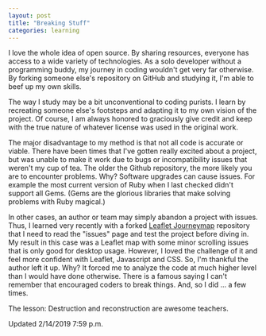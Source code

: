 ```yaml
---
layout: post
title: "Breaking Stuff"
categories: learning
---
```


I love the whole idea of open source. By sharing resources, everyone has access to a wide variety of technologies. As a solo developer without a programming buddy, my journey in coding wouldn't get very far otherwise. By forking someone else's repository on GitHub and studying it, I'm able to beef up my own skills.

The way I study may be a bit unconventional to coding purists. I learn by recreating someone else's footsteps and adapting it to my own vision of the project. Of course, I am always honored to graciously give credit and keep with the true nature of whatever license was used in the original work.

The major disadvantage to my method is that not all code is accurate or viable. There have been times that I've gotten really excited about a project, but was unable to make it work due to bugs or incompatibility issues that weren't my cup of tea. The older the Github repository, the more likely you are to encounter problems. Why? Software upgrades can cause issues. For example the most current version of Ruby when I last checked didn't support all Gems. (Gems are the glorious libraries that make solving problems with Ruby magical.)

In other cases, an author or team may simply abandon a project with issues. Thus, I learned very recently with a forked <a href="https://cherylhughey.github.io/leaflet-storymap">Leaflet Journeymap</a> repository that I need to read the "issues" page and test the project before diving in. My result in this case was a Leaflet map with some minor scrolling issues that is only good for desktop usage. However, I loved the challenge of it and feel more confident with Leaflet, Javascript and CSS. So, I'm thankful the author left it up. Why? It forced me to analyze the code at much higher level than I would have done otherwise. There is a famous saying I can't remember that encouraged coders to break things. And, so I did ... a few times.

The lesson: Destruction and reconstruction are awesome teachers.


Updated 2/14/2019 7:59 p.m.
